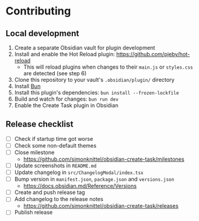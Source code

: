 # Contributing

## Local development

1. Create a separate Obsidian vault for plugin development
2. Install and enable the Hot Reload plugin: <https://github.com/pjeby/hot-reload>
   - This will reload plugins when changes to their `main.js` or `styles.css` are detected (see step 6)
3. Clone this repository to your vault's `.obsidian/plugin/` directory
4. Install [Bun](https://bun.sh/)
5. Install this plugin's dependencies: `bun install --frozen-lockfile`
6. Build and watch for changes: `bun run dev`
7. Enable the Create Task plugin in Obsidian

## Release checklist

- [ ] Check if startup time got worse
- [ ] Check some non-default themes
- [ ] Close milestone
  - https://github.com/simonknittel/obsidian-create-task/milestones
- [ ] Update screenshots in `README.md`
- [ ] Update changelog in `src/ChangelogModal/index.tsx`
- [ ] Bump version in `manifest.json`, `package.json` and `versions.json`
  - https://docs.obsidian.md/Reference/Versions
- [ ] Create and push release tag
- [ ] Add changelog to the release notes
  - https://github.com/simonknittel/obsidian-create-task/releases
- [ ] Publish release
